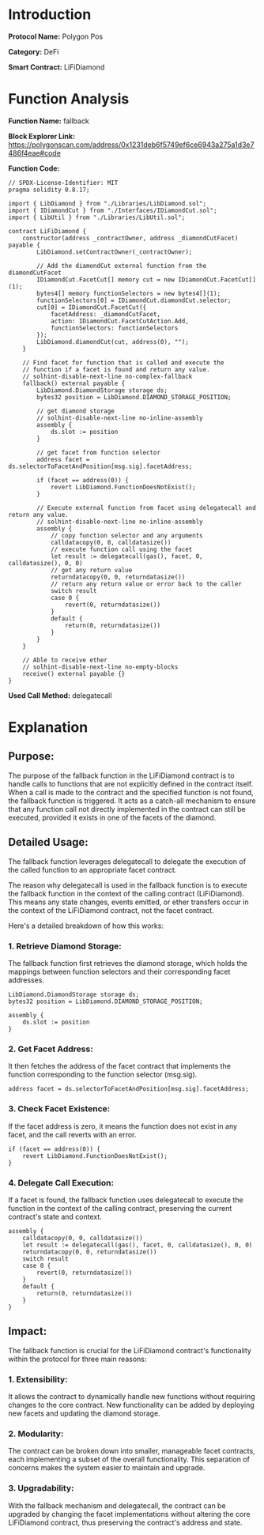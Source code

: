 # Introduction

**Protocol Name:** Polygon Pos

**Category:** DeFi

**Smart Contract:** LiFiDiamond

# Function Analysis

**Function Name:** fallback

**Block Explorer Link:** https://polygonscan.com/address/0x1231deb6f5749ef6ce6943a275a1d3e7486f4eae#code

**Function Code:** 

```
// SPDX-License-Identifier: MIT
pragma solidity 0.8.17;

import { LibDiamond } from "./Libraries/LibDiamond.sol";
import { IDiamondCut } from "./Interfaces/IDiamondCut.sol";
import { LibUtil } from "./Libraries/LibUtil.sol";

contract LiFiDiamond {
    constructor(address _contractOwner, address _diamondCutFacet) payable {
        LibDiamond.setContractOwner(_contractOwner);

        // Add the diamondCut external function from the diamondCutFacet
        IDiamondCut.FacetCut[] memory cut = new IDiamondCut.FacetCut[](1);
        bytes4[] memory functionSelectors = new bytes4[](1);
        functionSelectors[0] = IDiamondCut.diamondCut.selector;
        cut[0] = IDiamondCut.FacetCut({
            facetAddress: _diamondCutFacet,
            action: IDiamondCut.FacetCutAction.Add,
            functionSelectors: functionSelectors
        });
        LibDiamond.diamondCut(cut, address(0), "");
    }

    // Find facet for function that is called and execute the
    // function if a facet is found and return any value.
    // solhint-disable-next-line no-complex-fallback
    fallback() external payable {
        LibDiamond.DiamondStorage storage ds;
        bytes32 position = LibDiamond.DIAMOND_STORAGE_POSITION;

        // get diamond storage
        // solhint-disable-next-line no-inline-assembly
        assembly {
            ds.slot := position
        }

        // get facet from function selector
        address facet = ds.selectorToFacetAndPosition[msg.sig].facetAddress;

        if (facet == address(0)) {
            revert LibDiamond.FunctionDoesNotExist();
        }

        // Execute external function from facet using delegatecall and return any value.
        // solhint-disable-next-line no-inline-assembly
        assembly {
            // copy function selector and any arguments
            calldatacopy(0, 0, calldatasize())
            // execute function call using the facet
            let result := delegatecall(gas(), facet, 0, calldatasize(), 0, 0)
            // get any return value
            returndatacopy(0, 0, returndatasize())
            // return any return value or error back to the caller
            switch result
            case 0 {
                revert(0, returndatasize())
            }
            default {
                return(0, returndatasize())
            }
        }
    }

    // Able to receive ether
    // solhint-disable-next-line no-empty-blocks
    receive() external payable {}
}

```
**Used Call Method:** delegatecall

# Explanation

## **Purpose:**
The purpose of the fallback function in the LiFiDiamond contract is to handle calls to functions that are not explicitly defined in the contract itself. When a call is made to the contract and the specified function is not found, the fallback function is triggered. It acts as a catch-all mechanism to ensure that any function call not directly implemented in the contract can still be executed, provided it exists in one of the facets of the diamond.

## **Detailed Usage:**
The fallback function leverages delegatecall to delegate the execution of the called function to an appropriate facet contract.

The reason why delegatecall is used in the fallback function is to execute the fallback function in the context of the calling contract (LiFiDiamond). This means any state changes, events emitted, or ether transfers occur in the context of the LiFiDiamond contract, not the facet contract.

Here's a detailed breakdown of how this works:

### **1. Retrieve Diamond Storage:** 
The fallback function first retrieves the diamond storage, which holds the mappings between function selectors and their corresponding facet addresses.

```
LibDiamond.DiamondStorage storage ds;
bytes32 position = LibDiamond.DIAMOND_STORAGE_POSITION;

assembly {
    ds.slot := position
}
```
### **2. Get Facet Address:** 
It then fetches the address of the facet contract that implements the function corresponding to the function selector (msg.sig).

```
address facet = ds.selectorToFacetAndPosition[msg.sig].facetAddress;
```

### 3. **Check Facet Existence:** 
If the facet address is zero, it means the function does not exist in any facet, and the call reverts with an error.

```
if (facet == address(0)) {
    revert LibDiamond.FunctionDoesNotExist();
}
```

### 4. **Delegate Call Execution:** 
If a facet is found, the fallback function uses delegatecall to execute the function in the context of the calling contract, preserving the current contract's state and context.

```
assembly {
    calldatacopy(0, 0, calldatasize())
    let result := delegatecall(gas(), facet, 0, calldatasize(), 0, 0)
    returndatacopy(0, 0, returndatasize())
    switch result
    case 0 {
        revert(0, returndatasize())
    }
    default {
        return(0, returndatasize())
    }
}
```

## **Impact:**

The fallback function is crucial for the LiFiDiamond contract's functionality within the protocol for three main reasons:

### **1. Extensibility:** 
It allows the contract to dynamically handle new functions without requiring changes to the core contract. New functionality can be added by deploying new facets and updating the diamond storage.

### **2. Modularity:** 
The contract can be broken down into smaller, manageable facet contracts, each implementing a subset of the overall functionality. This separation of concerns makes the system easier to maintain and upgrade.

### **3. Upgradability:** 
With the fallback mechanism and delegatecall, the contract can be upgraded by changing the facet implementations without altering the core LiFiDiamond contract, thus preserving the contract's address and state.

